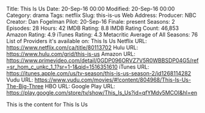 Title: This Is Us
Date: 20-Sep-16 00:00
Modified: 20-Sep-16 00:00
Category: drama
Tags: netflix
Slug: this-is-us
Web Address: 
Producer: NBC
Creator:  Dan Fogelman
Pilot: 20-Sep-16
Finale: present
Seasons: 2
Episodes: 28
Hours: 42
IMDB Rating: 8.8
IMDB Rating Count: 46,853
Amazon Rating: 4.9
iTunes Rating: 4.3
Metacritic Average of All Seasons: 76
List of Providers it's available on: This Is Us
Netflix URL: https://www.netflix.com/ca/title/80113702
Hulu URL: https://www.hulu.com/grid/this-is-us
Amazon URL: https://www.primevideo.com/detail/0GDP096ORVZ7V5R0WBBSDP04G5/ref=sr_hom_c_unkc_1_1?sr=1-1&qid=1516351610
iTunes URL: https://itunes.apple.com/us/tv-season/this-is-us-season-2/id1268114282
Vudu URL: https://www.vudu.com/movies/#!content/804968/This-Is-Us-The-Big-Three
HBO URL: 
Google Play URL: https://play.google.com/store/tv/show/This_Is_Us?id=qfYMdv5MCOI&hl=en



This is the content for This Is Us